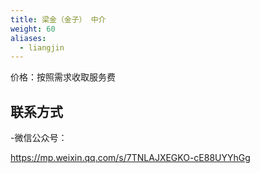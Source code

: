 ```yaml
---
title: 梁金（金子） 中介
weight: 60
aliases:
  - liangjin
---
```

价格：按照需求收取服务费
## 联系方式
-微信公众号：

https://mp.weixin.qq.com/s/7TNLAJXEGKO-cE88UYYhGg

